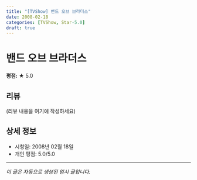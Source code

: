 ```yaml
---
title: "[TVShow] 밴드 오브 브라더스"
date: 2008-02-18
categories: [TVShow, Star-5.0]
draft: true
---
```


# 밴드 오브 브라더스

**평점:** ★ 5.0

## 리뷰

(리뷰 내용을 여기에 작성하세요)

## 상세 정보

- 시청일: 2008년 02월 18일
- 개인 평점: 5.0/5.0

---

*이 글은 자동으로 생성된 임시 글입니다.*
